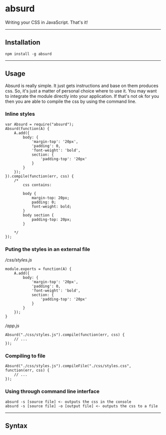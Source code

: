 absurd
======

Writing your CSS in JavaScript. That's it!

---

## Installation

	npm install -g absurd

---

## Usage

Absurd is really simple. It just gets instructions and base on them produces css. So, it's just a matter of personal choice where to use it. You may want to integrate the module directly into your application. If that's not ok for you then you are able to compile the css by using the command line.

### Inline styles

	var Absurd = require("absurd");
	Absurd(function(A) {
		A.add({
			body: {
				'margin-top': '20px',
				'padding': 0,
				'font-weight': 'bold',
				section: {
					'padding-top': '20px'
				}
			}
		});
	}).compile(function(err, css) {
		/* 
			css contains:

			body {
				margin-top: 20px;
				padding: 0;
				font-weight: bold;
			}
			body section {
				padding-top: 20px;
			}

		*/
	});

### Puting the styles in an external file

*/css/styles.js*

	module.exports = function(A) {
		A.add({
			body: {
				'margin-top': '20px',
				'padding': 0,
				'font-weight': 'bold',
				section: {
					'padding-top': '20px'
				}
			}
		});
	}

*/app.js*

	Absurd("./css/styles.js").compile(function(err, css) {
		// ...
	});

### Compiling to file

	Absurd("./css/styles.js").compileFile("./css/styles.css", function(err, css) {
		// ...
	});

### Using through command line interface

	absurd -s [source file] <- outputs the css in the console
	absurd -s [source file] -o [output file] <- outputs the css to a file

---

## Syntax